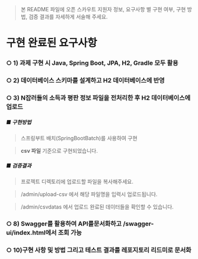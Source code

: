 > 본 README 파일에 오픈 스카우트 지원자 정보, 요구사항 별 구현 여부, 구현 방법, 검증 결과를 자세하게 서술해 주세요.
# 구현 완료된 요구사항
### ○ 1) 과제 구현 시 Java, Spring Boot, JPA, H2, Gradle 모두 활용
### ○ 2) 데이터베이스 스키마를 설계하고 H2 데이터베이스에 반영
### ○ 3) N잡러들의 소득과 평판 정보 파일을 전처리한 후 H2 데이터베이스에 업로드
##### ■ 구현방법
> 스프링부트 배치(SpringBootBatch)를 사용하여 구현

> **csv 파일** 기준으로 구현되었습니다.

 
##### ■ 검증결과
> 프로젝트 디렉토리에 업로드할 파일을 복사해주세요.

> /admin/upload-csv 에서 해당 파일명을 입력시 업로드됩니다.

> /admin/csvdatas 에서 업로드 완료된 데이터들을 확인할 수 있습니다.
### ○ 8) Swagger를 활용하여 API를문서화하고 /swagger-ui/index.html에서 조회 가능

### ○ 10)구현 사항 및 방법 그리고 테스트 결과를 레포지토리 리드미로 문서화